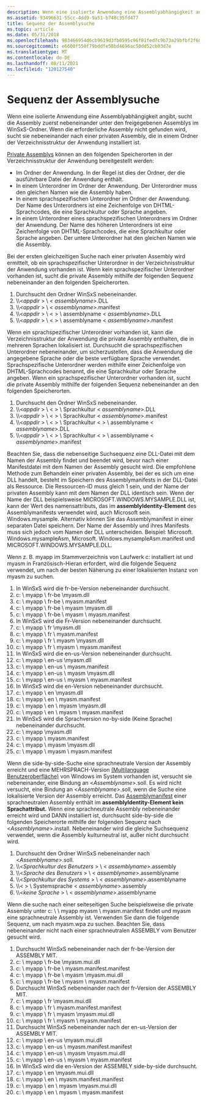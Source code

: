 ```yaml
---
description: Wenn eine isolierte Anwendung eine Assemblyabhängigkeit angibt, sucht die Assembly zuerst nebeneinander unter den freigegebenen Assemblys im WinSxS-Ordner.
ms.assetid: 93496631-55cc-4dd9-9a51-b748c35fd477
title: Sequenz der Assemblysuche
ms.topic: article
ms.date: 05/31/2018
ms.openlocfilehash: 983466954d6cb9619d3fb0595c96f81fed7c9b73a29bfbf2f609b3f14203a957
ms.sourcegitcommit: e6600f550f79bddfe58bd4696ac50dd52cb03d7e
ms.translationtype: MT
ms.contentlocale: de-DE
ms.lasthandoff: 08/11/2021
ms.locfileid: "120127540"
---
```

# <a name="assembly-searching-sequence"></a>Sequenz der Assemblysuche

Wenn eine isolierte Anwendung eine Assemblyabhängigkeit angibt, sucht die [](/windows/desktop/Msi/shared-assemblies) Assembly zuerst nebeneinander unter den freigegebenen Assemblys im WinSxS-Ordner. Wenn die erforderliche Assembly nicht gefunden wird, sucht sie nebeneinander nach einer privaten Assembly, die in einem Ordner der Verzeichnisstruktur der Anwendung installiert ist.

[Private Assemblys](/windows/desktop/Msi/private-assemblies) können an den folgenden Speicherorten in der Verzeichnisstruktur der Anwendung bereitgestellt werden:

-   Im Ordner der Anwendung. In der Regel ist dies der Ordner, der die ausführbare Datei der Anwendung enthält.
-   In einem Unterordner im Ordner der Anwendung. Der Unterordner muss den gleichen Namen wie die Assembly haben.
-   In einem sprachspezifischen Unterordner im Ordner der Anwendung. Der Name des Unterordners ist eine Zeichenfolge von DHTML-Sprachcodes, die eine Sprachkultur oder Sprache angeben.
-   In einem Unterordner eines sprachspezifischen Unterordners im Ordner der Anwendung. Der Name des höheren Unterordners ist eine Zeichenfolge von DHTML-Sprachcodes, die eine Sprachkultur oder Sprache angeben. Der untere Unterordner hat den gleichen Namen wie die Assembly.

Bei der ersten gleichzeitigen Suche nach einer privaten Assembly wird ermittelt, ob ein sprachspezifischer Unterordner in der Verzeichnisstruktur der Anwendung vorhanden ist. Wenn kein sprachspezifischer Unterordner vorhanden ist, sucht die private Assembly mithilfe der folgenden Sequenz nebeneinander an den folgenden Speicherorten.

1.  Durchsucht den Ordner WinSxS nebeneinander.
2.  \\\\<*appdir* > \\ < *assemblyname*>.DLL
3.  \\\\<*appdir* > \\ < *assemblyname*>.manifest
4.  \\\\<*appdir* > \\ <  > \\ assemblyname < *assemblyname*>.DLL
5.  \\\\<*appdir* > \\ <  > \\ assemblyname < *assemblyname*>.manifest

Wenn ein sprachspezifischer Unterordner vorhanden ist, kann die Verzeichnisstruktur der Anwendung die private Assembly enthalten, die in mehreren Sprachen lokalisiert ist. Durchsucht die sprachspezifischen Unterordner nebeneinander, um sicherzustellen, dass die Anwendung die angegebene Sprache oder die beste verfügbare Sprache verwendet. Sprachspezifische Unterordner werden mithilfe einer Zeichenfolge von DHTML-Sprachcodes benannt, die eine Sprachkultur oder Sprache angeben. Wenn ein sprachspezifischer Unterordner vorhanden ist, sucht die private Assembly mithilfe der folgenden Sequenz nebeneinander an den folgenden Speicherorten.

1.  Durchsucht den Ordner WinSxS nebeneinander.
2.  \\\\<*appdir* > \\ <  > \\ Sprachkultur < *assemblyname*>.DLL
3.  \\\\<*appdir* > \\ <  > \\ Sprachkultur < *assemblyname*>.manifest
4.  \\\\<*appdir* > \\ <  > \\ Sprachkultur <  > \\ assemblyname < *assemblyname*>.DLL
5.  \\\\<*appdir* > \\ <  > \\ Sprachkultur <  > \\ assemblyname < *assemblyname*>.manifest

Beachten Sie, dass die nebenseitige Suchsequenz eine DLL-Datei mit dem Namen der Assembly findet und beendet wird, bevor nach einer Manifestdatei mit dem Namen der Assembly gesucht wird. Die empfohlene Methode zum Behandeln einer privaten Assembly, bei der es sich um eine DLL handelt, besteht im Speichern des Assemblymanifests in der DLL-Datei als Ressource. Die Ressourcen-ID muss gleich 1 sein, und der Name der privaten Assembly kann mit dem Namen der DLL identisch sein. Wenn der Name der DLL beispielsweise MICROSOFT.WINDOWS.MYSAMPLE.DLL ist, kann der Wert des namensattributs, das im **assemblyIdentity-Element** des Assemblymanifests verwendet wird, auch Microsoft sein. Windows.mysample. Alternativ können Sie das Assemblymanifest in einer separaten Datei speichern. Der Name der Assembly und ihres Manifests muss sich jedoch vom Namen der DLL unterscheiden. Beispiel: Microsoft. Windows.mysampleAsm, Microsoft. Windows.mysampleAsm.manifest und MICROSOFT.WINDOWS.MYSAMPLE.DLL.

Wenn z. B. myapp im Stammverzeichnis von Laufwerk c: installiert ist und myasm in Französisch-Hieran erfordert, wird die folgende Sequenz verwendet, um nach der besten Näherung zu einer lokalisierten Instanz von myasm zu suchen.

1.  In WinSxS wird die fr-be-Version nebeneinander durchsucht.
2.  c: \\ myapp \\ fr-be \\myasm.dll
3.  c: \\ myapp \\ fr-be \\ myasm.manifest
4.  c: \\ myapp \\ fr-be \\ myasm \\myasm.dll
5.  c: \\ myapp \\ fr-be \\ myasm \\ myasm.manifest
6.  In WinSxS wird die Fr-Version nebeneinander durchsucht.
7.  c: \\ myapp \\ fr \\myasm.dll
8.  c: \\ myapp \\ fr \\ myasm.manifest
9.  c: \\ myapp \\ fr \\ myasm \\myasm.dll
10. c: \\ myapp \\ fr \\ myasm \\ myasm.manifest
11. In WinSxS wird die en-us-Version nebeneinander durchsucht.
12. c: \\ myapp \\ en-us \\myasm.dll
13. c: \\ myapp \\ en-us \\ myasm.manifest
14. c: \\ myapp \\ en-us \\ myasm \\myasm.dll
15. c: \\ myapp \\ en-us \\ myasm \\ myasm.manifest
16. In WinSxS wird die en-Version nebeneinander durchsucht.
17. c: \\ myapp \\ en \\myasm.dll
18. c: \\ myapp \\ en \\ myasm.manifest
19. c: \\ myapp \\ en \\ myasm \\myasm.dll
20. c: \\ myapp \\ en \\ myasm \\ myasm.manifest
21. In WinSxS wird die Sprachversion no-by-side (Keine Sprache) nebeneinander durchsucht.
22. c: \\ myapp \\myasm.dll
23. c: \\ myapp \\ myasm.manifest
24. c: \\ myapp \\ myasm \\myasm.dll
25. c: \\ myapp \\ myasm \\ myasm.manifest

Wenn die side-by-side-Suche eine sprachneutrale Version der Assembly erreicht und eine MEHRSPRACH-Version [(Multilanguage Benutzeroberfläche)](/windows/desktop/Intl/multilingual-user-interface) von Windows im System vorhanden ist, versucht sie nebeneinander, eine Bindung an <*Assemblyname*>.soll. Es wird nicht versucht, eine Bindung an <*Assemblyname*>.soll, wenn die Suche eine lokalisierte Version der Assembly erreicht. Das [Assemblymanifest](assembly-manifests.md) einer sprachneutralen Assembly enthält im **assemblyIdentity-Element kein Sprachattribut.** Wenn eine sprachneutrale Assembly nebeneinander erreicht wird und DANN installiert ist, durchsucht side-by-side die folgenden Speicherorte mithilfe der folgenden Sequenz nach <*Assemblyname*>.install. Nebeneinander wird die gleiche Suchsequenz verwendet, wenn die Assembly kulturneutral  ist, außer <keine Sprache> nicht durchsucht wird.

1.  Durchsucht den Ordner WinSxS nebeneinander nach <*Assemblyname*>.soll.
2.  \\\\<*Sprachkultur des Benutzers* > \\ < *assemblyname*>.assembly
3.  \\\\<*Sprache des Benutzers* > \\ < *assemblyname*>.assemblyname
4.  \\\\<*Sprachkultur des Systems* > \\ < *assemblyname*>.assemblyname
5.  \\\\< > \\ Systemsprache < *assemblyname*>.assembly
6.  \\\\<*keine Sprache* > \\ < *assemblyname*>.assemblyname

Wenn die suche nach einer seiteseitigen Suche beispielsweise die private Assembly unter c: \\ \\ myapp myasm \\ myasm.manifest findet und myasm eine sprachneutrale Assembly ist. Verwenden Sie dann die folgende Sequenz, um nach myasm.wpa zu suchen. Beachten Sie, dass nebeneinander nicht nach einer sprachneutralen ASSEMBLY vom Benutzer gesucht wird.

1.  Durchsucht WinSxS nebeneinander nach der fr-be-Version der ASSEMBLY MIT.
2.  c: \\ myapp \\ fr-be \\myasm.mui.dll
3.  c: \\ myapp \\ fr-be \\ myasm.manifest.manifest
4.  c: \\ myapp \\ fr-be \\ myasm \\myasm.mui.dll
5.  c: \\ myapp \\ fr-be \\ myasm \\ myasm.manifest
6.  Durchsucht WinSxS nebeneinander nach der fr-Version der ASSEMBLY MIT.
7.  c: \\ myapp \\ fr \\myasm.mui.dll
8.  c: \\ myapp \\ fr \\ myasm.manifest.manifest
9.  c: \\ myapp \\ fr \\ myasm \\myasm.mui.dll
10. c: \\ myapp \\ fr \\ myasm \\ myasm.manifest
11. Durchsucht WinSxS nebeneinander nach der en-us-Version der ASSEMBLY MIT.
12. c: \\ myapp \\ en-us \\myasm.mui.dll
13. c: \\ myapp \\ en-us \\ myasm.manifest.manifest
14. c: \\ myapp \\ en-us \\ myasm \\myasm.mui.dll
15. c: \\ myapp \\ en-us \\ myasm \\ myasm.manifest
16. In WinSxS wird die en-Version der ASSEMBLY side-by-side durchsucht.
17. c: \\ myapp \\ en \\myasm.mui.dll
18. c: \\ myapp \\ en \\ myasm.manifest.manifest
19. c: \\ myapp \\ en \\ myasm \\myasm.mui.dll
20. c: \\ myapp \\ en \\ myasm \\ myasm.manifest

 

 
